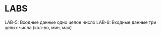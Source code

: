 # LABS
LAB-5: Входные данные одно целое число
LAB-6: Входные данные три целых числа (кол-во, мин, мах)